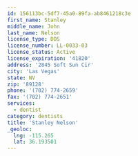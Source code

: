 ```yaml
---
id: 156113bc-5df7-45a0-89fa-ab8461218c3e
first_name: Stanley
middle_name: John
last_name: Nelson
license_type: DDS
license_number: LL-0033-03
license_status: Active
license_expiration: '41820'
address: '2845 Soft Sun Cir'
city: 'Las Vegas'
state: NV
zip: '89128'
phone: '(702) 774-2659'
fax: '(702) 774-2651'
services:
  - dentist
category: dentists
title: 'Stanley Nelson'
_geoloc:
  lng: -115.265
  lat: 36.193501
---
```


